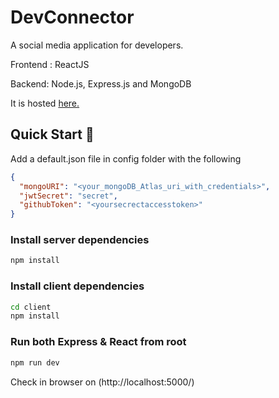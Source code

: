 # DevConnector 

A social media application for developers.

Frontend : ReactJS

Backend: Node.js, Express.js and MongoDB



It is hosted [here.](https://evening-oasis-48794.herokuapp.com/)

## Quick Start 🚀
Add a default.json file in config folder with the following

```json
{
  "mongoURI": "<your_mongoDB_Atlas_uri_with_credentials>",
  "jwtSecret": "secret",
  "githubToken": "<yoursecrectaccesstoken>"
}
```

### Install server dependencies

```bash
npm install
```

### Install client dependencies

```bash
cd client
npm install
```

### Run both Express & React from root

```bash
npm run dev
```

Check in browser on (http://localhost:5000/)
